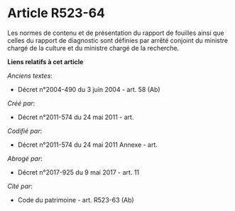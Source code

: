 # Article R523-64

Les normes de contenu et de présentation du rapport de fouilles ainsi que celles du rapport de diagnostic sont définies par
arrêté conjoint du ministre chargé de la culture et du ministre chargé de la recherche.

**Liens relatifs à cet article**

_Anciens textes_:

  - Décret n°2004-490 du 3 juin 2004 - art. 58 (Ab)

_Créé par_:

  - Décret n°2011-574 du 24 mai 2011  - art.

_Codifié par_:

  - Décret n°2011-574 du 24 mai 2011 Annexe - art.

_Abrogé par_:

  - Décret n°2017-925 du 9 mai 2017 - art. 11

_Cité par_:

  - Code du patrimoine - art. R523-63 (Ab)
